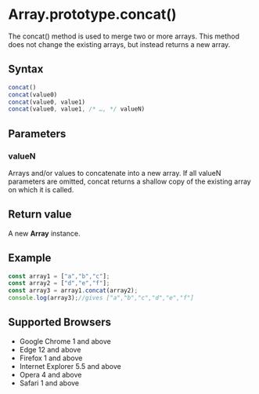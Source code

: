 # Array.prototype.concat()

The concat() method is used to merge two or more arrays. This method does not change the existing arrays, but instead returns a new array.

## Syntax

```js
concat()
concat(value0)
concat(value0, value1)
concat(value0, value1, /* …, */ valueN)
```

## Parameters

### valueN

Arrays and/or values to concatenate into a new array. If all valueN parameters are omitted, concat returns a shallow copy of the existing array on which it is called.

## Return value

A new **Array** instance.

## Example

```js
const array1 = ["a","b","c"];
const array2 = ["d","e","f"];
const array3 = array1.concat(array2);
console.log(array3);//gives ["a","b","c","d","e","f"]
```

## Supported Browsers

- Google Chrome 1 and above
- Edge 12 and above
- Firefox 1 and above
- Internet Explorer 5.5 and above
- Opera 4 and above
- Safari 1 and above
